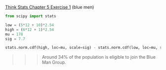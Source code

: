 [Think Stats Chapter 5 Exercise 1](http://greenteapress.com/thinkstats2/html/thinkstats2006.html#toc50) (blue men)

```python
from scipy import stats

low = (5*12 + 10)*2.54
high = (6*12 + 1)*2.54
mu = 178
sig = 7.7

stats.norm.cdf(high, loc=mu, scale=sig) - stats.norm.cdf(low, loc=mu, scale=sig)
```
>>>Around 34% of the population is eligible to join the Blue Man Group.
